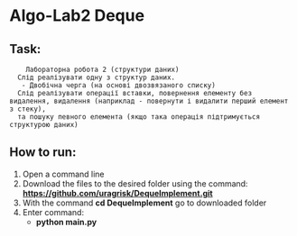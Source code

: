 # Algo-Lab2 Deque

## Task:
        Лабораторна робота 2 (структури даних)
      Слід реалізувати одну з структур даних.
       - Двобічна черга (на основі двозвязаного списку)
      Слід реалізувати операції вставки, повернення елементу без видалення, видалення (наприклад - повернути і видалити перший елемент з стеку), 
      та пошуку певного елемента (якщо така операція підтримується структурою даних)

## How to run:
1. Open a command line
2. Download the files to the desired folder using the command: **https://github.com/uragrisk/DequeImplement.git**
3. With the command **cd DequeImplement** go to downloaded folder
4. Enter command:
    * **python main.py**


